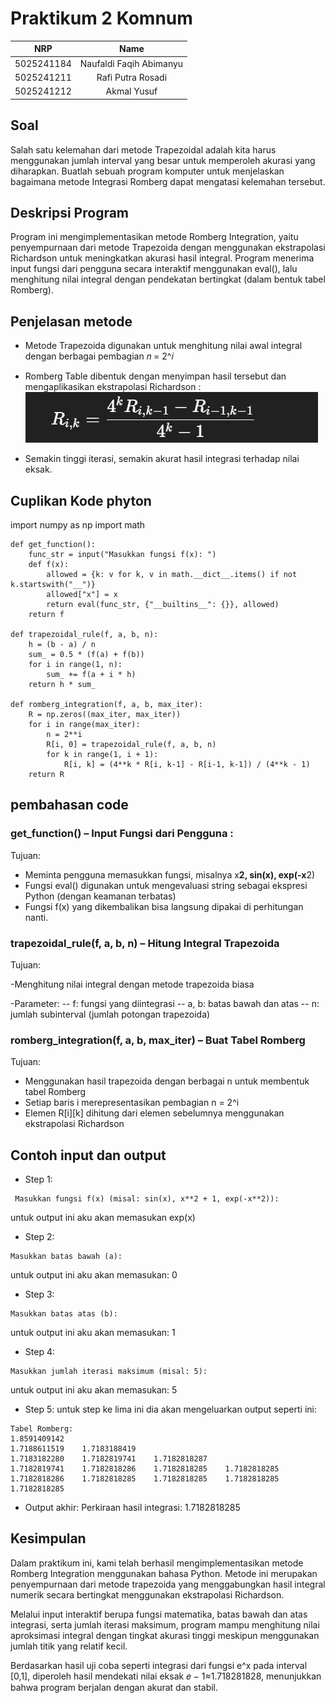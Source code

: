 # Praktikum 2 Komnum
|    NRP     |      Name      |
| :--------: | :------------: |
| 5025241184 | Naufaldi Faqih Abimanyu  |
| 5025241211 | Rafi Putra Rosadi |
| 5025241212 | Akmal Yusuf |

## Soal 

Salah satu kelemahan dari metode Trapezoidal adalah kita harus menggunakan jumlah interval yang besar untuk memperoleh akurasi yang diharapkan. Buatlah sebuah program komputer untuk menjelaskan bagaimana metode Integrasi Romberg dapat mengatasi kelemahan tersebut.

## Deskripsi Program

Program ini mengimplementasikan metode Romberg Integration, yaitu penyempurnaan dari metode Trapezoida dengan menggunakan ekstrapolasi Richardson untuk meningkatkan akurasi hasil integral.
Program menerima input fungsi dari pengguna secara interaktif menggunakan eval(), lalu menghitung nilai integral dengan pendekatan bertingkat (dalam bentuk tabel Romberg).

## Penjelasan metode

- Metode Trapezoida digunakan untuk menghitung nilai awal integral dengan berbagai pembagian 
𝑛 = 2^𝑖

- Romberg Table dibentuk dengan menyimpan hasil tersebut dan mengaplikasikan ekstrapolasi Richardson :
![imagealt](https://github.com/xaldinzz/read.me/blob/main/Screenshot%202025-06-15%20205228.png?raw=true)
- Semakin tinggi iterasi, semakin akurat hasil integrasi terhadap nilai eksak.


## Cuplikan Kode phyton
import numpy as np
import math
```
def get_function():
    func_str = input("Masukkan fungsi f(x): ")
    def f(x):
        allowed = {k: v for k, v in math.__dict__.items() if not k.startswith("__")}
        allowed["x"] = x
        return eval(func_str, {"__builtins__": {}}, allowed)
    return f

def trapezoidal_rule(f, a, b, n):
    h = (b - a) / n
    sum_ = 0.5 * (f(a) + f(b))
    for i in range(1, n):
        sum_ += f(a + i * h)
    return h * sum_

def romberg_integration(f, a, b, max_iter):
    R = np.zeros((max_iter, max_iter))
    for i in range(max_iter):
        n = 2**i
        R[i, 0] = trapezoidal_rule(f, a, b, n)
        for k in range(1, i + 1):
            R[i, k] = (4**k * R[i, k-1] - R[i-1, k-1]) / (4**k - 1)
    return R
```

## pembahasan code

### get_function() – Input Fungsi dari Pengguna :
Tujuan:
- Meminta pengguna memasukkan fungsi, misalnya x**2, sin(x), exp(-x**2)
- Fungsi eval() digunakan untuk mengevaluasi string sebagai ekspresi Python (dengan keamanan terbatas)
- Fungsi f(x) yang dikembalikan bisa langsung dipakai di perhitungan nanti.

### trapezoidal_rule(f, a, b, n) – Hitung Integral Trapezoida
Tujuan:

-Menghitung nilai integral dengan metode trapezoida biasa

-Parameter:
-- f: fungsi yang diintegrasi
-- a, b: batas bawah dan atas
-- n: jumlah subinterval (jumlah potongan trapezoida)

### romberg_integration(f, a, b, max_iter) – Buat Tabel Romberg
Tujuan:
- Menggunakan hasil trapezoida dengan berbagai n untuk membentuk tabel Romberg
- Setiap baris i merepresentasikan pembagian n = 2^i
- Elemen R[i][k] dihitung dari elemen sebelumnya menggunakan ekstrapolasi Richardson

## Contoh input dan output
 - Step 1:
```
 Masukkan fungsi f(x) (misal: sin(x), x**2 + 1, exp(-x**2)):
```
   untuk output ini aku akan memasukan exp(x)
 - Step 2:
```
Masukkan batas bawah (a):
```
untuk output ini aku akan memasukan: 0

- Step 3:
```
Masukkan batas atas (b):
```
untuk output ini aku akan memasukan: 1

- Step 4:
```
Masukkan jumlah iterasi maksimum (misal: 5):
```
untuk output ini aku akan memasukan: 5

- Step 5:
untuk step ke lima ini dia akan mengeluarkan output seperti ini:
```
Tabel Romberg:
1.8591409142					
1.7188611519	1.7183188419			
1.7183182280	1.7182819741	1.7182818287	
1.7182819741	1.7182818286	1.7182818285	1.7182818285	
1.7182818286	1.7182818285	1.7182818285	1.7182818285	1.7182818285
```
- Output akhir: Perkiraan hasil integrasi: 1.7182818285

## Kesimpulan

Dalam praktikum ini, kami telah berhasil mengimplementasikan metode Romberg Integration menggunakan bahasa Python. Metode ini merupakan penyempurnaan dari metode trapezoida yang menggabungkan hasil integral numerik secara bertingkat menggunakan ekstrapolasi Richardson.

Melalui input interaktif berupa fungsi matematika, batas bawah dan atas integrasi, serta jumlah iterasi maksimum, program mampu menghitung nilai aproksimasi integral dengan tingkat akurasi tinggi meskipun menggunakan jumlah titik yang relatif kecil.

Berdasarkan hasil uji coba seperti integrasi dari fungsi e^x pada interval [0,1], diperoleh hasil mendekati nilai eksak 
𝑒 − 1≈1.718281828, menunjukkan bahwa program berjalan dengan akurat dan stabil.
